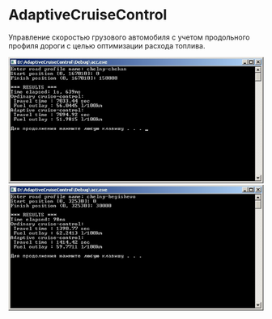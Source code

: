 # AdaptiveCruiseControl
Управление скоростью грузового автомобиля с учетом продольного профиля дороги с целью оптимизации расхода топлива.

![](/Screenshots/window1.jpg)
![](/Screenshots/window2.jpg)
